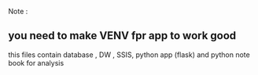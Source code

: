 Note : 
## you need to make VENV fpr app to work good 
this files contain database , DW , SSIS, python app (flask)  and python note book for analysis 
